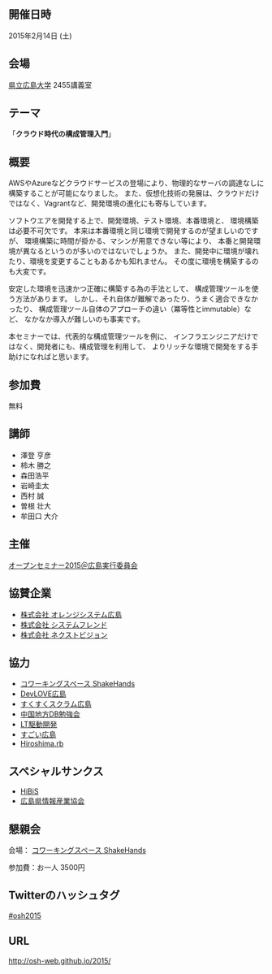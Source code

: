 ## 開催日時

2015年2月14日 (土)

## 会場

[県立広島大学](http://www.pu-hiroshima.ac.jp/) 2455講義室

## テーマ

「**クラウド時代の構成管理入門**」

## 概要

AWSやAzureなどクラウドサービスの登場により、物理的なサーバの調達なしに構築することが可能になりました。
また、仮想化技術の発展は、クラウドだけではなく、Vagrantなど、開発環境の進化にも寄与しています。

ソフトウエアを開発する上で、開発環境、テスト環境、本番環境と、
環境構築は必要不可欠です。
本来は本番環境と同じ環境で開発するのが望ましいのですが、
環境構築に時間が掛かる、マシンが用意できない等により、
本番と開発環境が異なるというのが多いのではないでしょうか。
また、開発中に環境が壊れたり、環境を変更することもあるかも知れません。
その度に環境を構築するのも大変です。

安定した環境を迅速かつ正確に構築する為の手法として、
構成管理ツールを使う方法があります。
しかし、それ自体が難解であったり、うまく適合できなかったり、
構成管理ツール自体のアプローチの違い（冪等性とimmutable）など、
なかなか導入が難しいのも事実です。


本セミナーでは、代表的な構成管理ツールを例に、
インフラエンジニアだけではなく、開発者にも、構成管理を利用して、
よりリッチな環境で開発をする手助けになればと思います。

## 参加費

無料

## 講師

* 澤登 亨彦
[<i class="fa fa-facebook"></i>](https://www.facebook.com/yukihiko.sawanobori )
[<i class="fa fa-twitter"></i>](https://twitter.com/sawanoboly)
[<i class="fa fa-github"></i>](https://github.com/sawanoboly)
* 柿木 勝之
[<i class="fa fa-facebook"></i>](https://www.facebook.com/kakimomokuri)
[<i class="fa fa-twitter"></i>](http://twitter.com/k2works)
[<i class="fa fa-github"></i>](https://github.com/k2works)
* 森田浩平
[<i class="fa fa-facebook"></i>](https://www.facebook.com/mrtc0k)
[<i class="fa fa-twitter"></i>](https://twitter.com/mrtc0)
[<i class="fa fa-github"></i>](https://github.com/https://github.com/mrt-k)
* 岩崎圭太
[<i class="fa fa-facebook"></i>](https://www.facebook.com/iwasaki192)
* 西村 誠
[<i class="fa fa-facebook"></i>](https://www.facebook.com/makoto.nishimura.108)
[<i class="fa fa-twitter"></i>](https://twitter.com/coelacanth)
[<i class="fa fa-github"></i>](https://github.com/coelacanth77)
* 曽根 壮大
[<i class="fa fa-facebook"></i>](https://www.facebook.com/soudai.sone)
[<i class="fa fa-twitter"></i>](http://twitter.com/soudai1025)
[<i class="fa fa-github"></i>](https://github.com/soudai)
* 牟田口 大介
[<i class="fa fa-facebook"></i>](https://www.facebook.com/daisuke.mutaguchi)
[<i class="fa fa-twitter"></i>](https://twitter.com/mutaguchi)


## 主催

[オープンセミナー2015＠広島実行委員会](#staff)

## 協賛企業

* [株式会社 オレンジシステム広島](http://www.orange.co.jp/)
* [株式会社 システムフレンド](http://www.systemfriend.co.jp)
* [株式会社 ネクストビジョン](http://www.nextvision.co.jp/)

## 協力

* [コワーキングスペース ShakeHands](http://www.shakehands.jp/)
* [DevLOVE広島](https://www.facebook.com/groups/657965497630510/)
* [すくすくスクラム広島](https://www.facebook.com/Sukusuku.Scrum.Hiroshima)
* [中国地方DB勉強会](http://dbstudychugoku.github.io/)
* [LT駆動開発](http://ltdd.doorkeeper.jp/)
* [すごい広島](http://great-h.github.io/)
* [Hiroshima.rb](http://hiroshimarb.github.io)

## スペシャルサンクス

* [HiBiS](http://www.hibis.jp/)
* [広島県情報産業協会](http://www.hia.or.jp/)


## 懇親会

会場： [コワーキングスペース ShakeHands](http://www.shakehands.jp/)

参加費：お一人 3500円

## Twitterのハッシュタグ

[#osh2015](https://twitter.com/search?q=%23osh2015&src=typd)

## URL

http://osh-web.github.io/2015/
